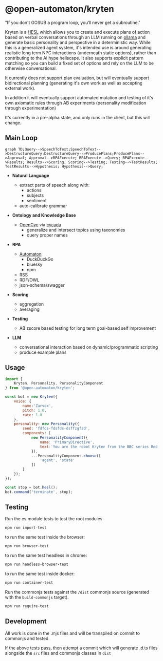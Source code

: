 @open-automaton/kryten
============================
"If you don't GOSUB a program loop, you'll never get a subroutine."

Kryten is a [HESL](docs/HESL.md) which allows you to create and execute plans of action based on verbal conversations through an LLM running on [ollama](https://ollama.com) and generate basic personality and perspective in a deterministic way. While this is a generalized agent system, it's intended use is around generating realistic long term NPC interactions (underneath static options), rather than contributing to the AI hype hellscape. It also supports explicit pattern matching so you can build a fixed set of options and rely on the LLM to be otherwise conversational.

It currently does not support plan evaluation, but will eventually support bidirectional planning (generating it's own work as well as accepting external work).

In addition it will eventually support automated mutation and testing of it's own axiomatic rules through AB experiments (personality modification through experimentation)

It's currently in a pre-alpha state, and only runs in the client, but this will change.


Main Loop
---------
<script src="https://unpkg.com/mermaid@8.8.4/dist/mermaid.min.js"></script>

```mermaid
graph TD;Query-->SpeechToText;SpeechToText-->DestructureQuery;DestructureQuery-->ProducePlans;ProducePlans-->Approval; Approval-->RPAExecute; RPAExecute-->Query; RPAExecute-->Results; Results-->Scoring; Scoring-->Testing; Testing-->TestResults; TestResults-->Hypothesis; Hypothesis-->Query;
```

- **Natural Language**
    - extract parts of speech along with:
        - actions
        - subjects
        - sentiment
    - auto-calibrate grammar
    
- **Ontology and Knowledge Base**
    - [OpenCyc](https://web.archive.org/web/20100621113816/http://opencyc.org/) via [cycada](https://github.com/khrome/cycada)
        - generalize and intersect topics using taxonomies
        - query proper names
        
- **RPA**
    - [Automaton](https://github.com/open-automaton/automaton)
        - DuckDuckGo
        - bluesky
        - npm
    - RSS
    - RDF/OWL
    - json-schema/swagger

- **Scoring**
    - aggregation
    - averaging
    
- **Testing**
    - AB zscore based testing for long term goal-based self improvement    
        
- **LLM**
    - conversational interaction based on dynamic/programmatic scripting
    - produce example plans

Usage
-----

```js
import { 
    Kryten, Personality, PersonalityComponent 
} from '@open-automaton/kryten';

const bot = new Kryten({
    voice: {
        name:'Zarvox',
        pitch: 1.0,
        rate: 1.0
    },
    personality: new Personality({
        seed: 'fdfds-fdsfds-dsffzgfsd',
        components: [
            new PersonalityComponent({
                name: 'PrimaryDirective', 
                text:'You are the robot Kryten from the BBC series Red Dwarf'
            }),
            ...PersonalityComponent.choose([
                'agent', 'state'
            ])
        ]
    });
});

const stop = bot.hesl();
bot.command('terminate', stop);
```

Testing
-------

Run the es module tests to test the root modules
```bash
npm run import-test
```
to run the same test inside the browser:

```bash
npm run browser-test
```
to run the same test headless in chrome:
```bash
npm run headless-browser-test
```

to run the same test inside docker:
```bash
npm run container-test
```

Run the commonjs tests against the `/dist` commonjs source (generated with the `build-commonjs` target).
```bash
npm run require-test
```

Development
-----------
All work is done in the .mjs files and will be transpiled on commit to commonjs and tested.

If the above tests pass, then attempt a commit which will generate .d.ts files alongside the `src` files and commonjs classes in `dist`

